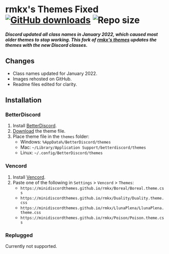 [gh-dl-badge]: https://img.shields.io/github/downloads/minidiscordthemes/rmkx/total?color=purple&label=GitHub%20downloads&style=flat-square
[gh-release]: https://github.com/MiniDiscordThemes/rmkx/releases/latest "Latest release"
[repo-size-badge]: https://img.shields.io/github/repo-size/minidiscordthemes/rmkx?style=flat-square "Repository size"

[BetterDiscord]:    https://betterdiscord.app/
[Replugged]:        https://replugged.dev/
[Vencord]:          https://github.com/Vendicated/Vencord

# rmkx's Themes Fixed [![GitHub downloads][gh-dl-badge]][gh-release] ![Repo size][repo-size-badge]

***Discord updated all class names in January 2022, which caused most older themes to stop working. This fork of [rmkx's themes](https://github.com/AlinaLego/rmkx.github.io) updates the themes with the new Discord classes.***

## Changes
- Class names updated for January 2022.
- Images rehosted on GitHub.
- Readme files edited for clarity.

## Installation

### BetterDiscord
1. Install [BetterDiscord][BetterDiscord].
2. [Download][gh-release] the theme file.
3. Place theme file in the `themes` folder:
    - Windows: `%AppData%/BetterDiscord/themes`
    - Mac: `~/Library/Application Support/betterdiscord/themes`
    - Linux: `~/.config/BetterDiscord/themes`

### Vencord
1. Install [Vencord][Vencord].
2. Paste one of the following in `Settings` > `Vencord` > `Themes`:
    - `https://minidiscordthemes.github.io/rmkx/Boreal/Boreal.theme.css`
    - `https://minidiscordthemes.github.io/rmkx/Duality/Duality.theme.css`
    - `https://minidiscordthemes.github.io/rmkx/LlunaPlena/LlunaPlena.theme.css`
    - `https://minidiscordthemes.github.io/rmkx/Poison/Poison.theme.css`

### Replugged
Currently not supported.
